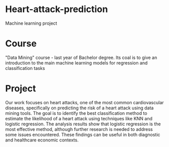 # Heart-attack-prediction
Machine learning project 

# Course
"Data Mining" course - last year of Bachelor degree. Its coal is to give an introduction to the main machine learning models for regression and classification tasks

# Project
Our work focuses on heart attacks, one of the most common cardiovascular diseases, specifically on predicting the risk of a heart attack using data mining tools. The goal is to identify the best classification method to estimate the likelihood of a heart attack using techniques like KNN and logistic regression. The analysis results show that logistic regression is the most effective method, although further research is needed to address some issues encountered. These findings can be useful in both diagnostic and healthcare economic contexts.

